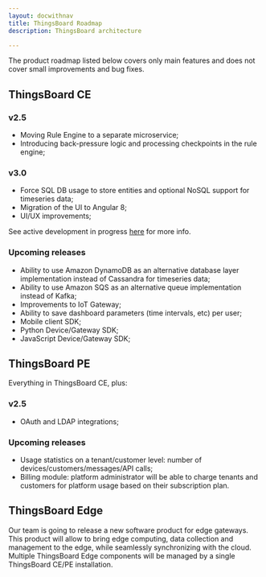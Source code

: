 ```yaml
---
layout: docwithnav
title: ThingsBoard Roadmap
description: ThingsBoard architecture

---
```


The product roadmap listed below covers only main features and does not cover small improvements and bug fixes.         

## ThingsBoard CE

### v2.5

 * Moving Rule Engine to a separate microservice;
 * Introducing back-pressure logic and processing checkpoints in the rule engine;
 
### v3.0

 * Force SQL DB usage to store entities and optional NoSQL support for timeseries data;  
 * Migration of the UI to Angular 8;
 * UI/UX improvements;
 
See active development in progress [here](https://github.com/thingsboard/thingsboard/tree/develop/3.0) for more info.

### Upcoming releases

 * Ability to use Amazon DynamoDB as an alternative database layer implementation instead of Cassandra for timeseries data;
 * Ability to use Amazon SQS as an alternative queue implementation instead of Kafka;  
 * Improvements to IoT Gateway;
 * Ability to save dashboard parameters (time intervals, etc) per user;
 * Mobile client SDK;
 * Python Device/Gateway SDK;
 * JavaScript Device/Gateway SDK;

## ThingsBoard PE

Everything in ThingsBoard CE, plus:
 
### v2.5
 
 * OAuth and LDAP integrations; 
 
### Upcoming releases
 
 * Usage statistics on a tenant/customer level: number of devices/customers/messages/API calls;
 * Billing module: platform administrator will be able to charge tenants and customers for platform usage based on their subscription plan. 

## ThingsBoard Edge

Our team is going to release a new software product for edge gateways. 
This product will allow to bring edge computing, data collection and management to the edge, while seamlessly synchronizing with the cloud.
Multiple ThingsBoard Edge components will be managed by a single ThingsBoard CE/PE installation.   